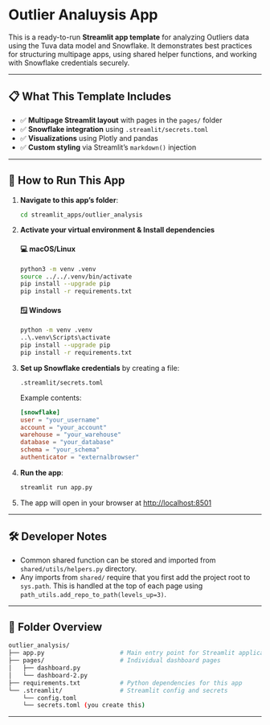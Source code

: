 # Outlier Analuysis App

This is a ready-to-run **Streamlit app template** for analyzing Outliers data using the Tuva data model and Snowflake. It demonstrates best practices for structuring multipage apps, using shared helper functions, and working with Snowflake credentials securely.

---

## 📋 What This Template Includes

- ✅ **Multipage Streamlit layout** with pages in the `pages/` folder
- ✅ **Snowflake integration** using `.streamlit/secrets.toml`
- ✅ **Visualizations** using Plotly and pandas
- ✅ **Custom styling** via Streamlit’s `markdown()` injection

---

## 🚀 How to Run This App

1. **Navigate to this app’s folder**:

   ```bash
   cd streamlit_apps/outlier_analysis
   ```

2. **Activate your virtual environment & Install dependencies**


   #### 💻 macOS/Linux
   ```bash
   python3 -m venv .venv
   source ../../.venv/bin/activate
   pip install --upgrade pip
   pip install -r requirements.txt
   ```

   #### 🪟 Windows
   ```bash
   python -m venv .venv
   ..\.venv\Scripts\activate
   pip install --upgrade pip
   pip install -r requirements.txt
   ```

3. **Set up Snowflake credentials** by creating a file:

   ```
   .streamlit/secrets.toml
   ```

   Example contents:

   ```toml
   [snowflake]
   user = "your_username"
   account = "your_account"
   warehouse = "your_warehouse"
   database = "your_database"
   schema = "your_schema"
   authenticator = "externalbrowser"
   ```

4. **Run the app**:

   ```bash
   streamlit run app.py
   ```

5. The app will open in your browser at [http://localhost:8501](http://localhost:8501)

---

## 🛠 Developer Notes

- Common shared function can be stored and imported from `shared/utils/helpers.py` directory.
- Any imports from `shared/` require that you first add the project root to `sys.path`. This is handled at the top of each page using `path_utils.add_repo_to_path(levels_up=3)`.

---

## 📁 Folder Overview

```bash
outlier_analysis/
├── app.py                     # Main entry point for Streamlit application
├── pages/                     # Individual dashboard pages
│   ├── dashboard.py
│   └── dashboard-2.py
├── requirements.txt           # Python dependencies for this app
└── .streamlit/                # Streamlit config and secrets
    └── config.toml
    └── secrets.toml (you create this)
```

---

